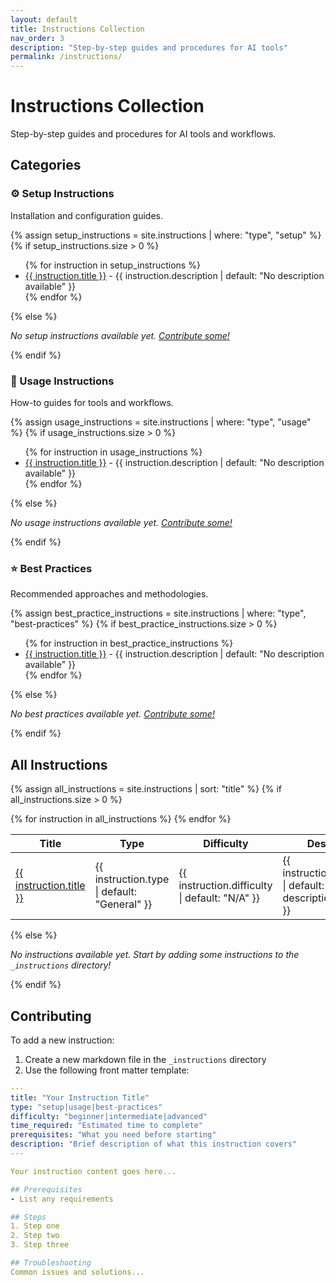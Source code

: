 ```yaml
---
layout: default
title: Instructions Collection
nav_order: 3
description: "Step-by-step guides and procedures for AI tools"
permalink: /instructions/
---
```


# Instructions Collection

Step-by-step guides and procedures for AI tools and workflows.

## Categories

### ⚙️ Setup Instructions
Installation and configuration guides.

{% assign setup_instructions = site.instructions | where: "type", "setup" %}
{% if setup_instructions.size > 0 %}
<ul>
{% for instruction in setup_instructions %}
  <li><a href="{{ instruction.url | relative_url }}">{{ instruction.title }}</a> - {{ instruction.description | default: "No description available" }}</li>
{% endfor %}
</ul>
{% else %}
<p><em>No setup instructions available yet. <a href="#contributing">Contribute some!</a></em></p>
{% endif %}

### 📖 Usage Instructions
How-to guides for tools and workflows.

{% assign usage_instructions = site.instructions | where: "type", "usage" %}
{% if usage_instructions.size > 0 %}
<ul>
{% for instruction in usage_instructions %}
  <li><a href="{{ instruction.url | relative_url }}">{{ instruction.title }}</a> - {{ instruction.description | default: "No description available" }}</li>
{% endfor %}
</ul>
{% else %}
<p><em>No usage instructions available yet. <a href="#contributing">Contribute some!</a></em></p>
{% endif %}

### ⭐ Best Practices
Recommended approaches and methodologies.

{% assign best_practice_instructions = site.instructions | where: "type", "best-practices" %}
{% if best_practice_instructions.size > 0 %}
<ul>
{% for instruction in best_practice_instructions %}
  <li><a href="{{ instruction.url | relative_url }}">{{ instruction.title }}</a> - {{ instruction.description | default: "No description available" }}</li>
{% endfor %}
</ul>
{% else %}
<p><em>No best practices available yet. <a href="#contributing">Contribute some!</a></em></p>
{% endif %}

## All Instructions

{% assign all_instructions = site.instructions | sort: "title" %}
{% if all_instructions.size > 0 %}
<table>
<thead>
<tr>
<th>Title</th>
<th>Type</th>
<th>Difficulty</th>
<th>Description</th>
</tr>
</thead>
<tbody>
{% for instruction in all_instructions %}
<tr>
<td><a href="{{ instruction.url | relative_url }}">{{ instruction.title }}</a></td>
<td><span class="category-badge">{{ instruction.type | default: "General" }}</span></td>
<td><span class="category-badge">{{ instruction.difficulty | default: "N/A" }}</span></td>
<td>{{ instruction.description | default: "No description available" }}</td>
</tr>
{% endfor %}
</tbody>
</table>
{% else %}
<p><em>No instructions available yet. Start by adding some instructions to the <code>_instructions</code> directory!</em></p>
{% endif %}

## Contributing

To add a new instruction:

1. Create a new markdown file in the `_instructions` directory
2. Use the following front matter template:

```yaml
---
title: "Your Instruction Title"
type: "setup|usage|best-practices"
difficulty: "beginner|intermediate|advanced"
time_required: "Estimated time to complete"
prerequisites: "What you need before starting"
description: "Brief description of what this instruction covers"
---

Your instruction content goes here...

## Prerequisites
- List any requirements

## Steps
1. Step one
2. Step two
3. Step three

## Troubleshooting
Common issues and solutions...
```
